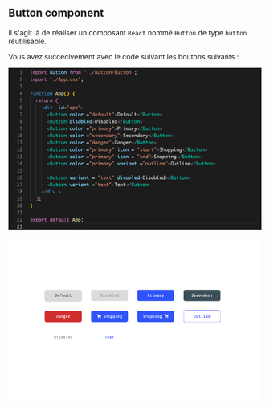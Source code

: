 ## Button component

Il s'agit là de réaliser  un composant `React` nommé `Button` de type `button` réutilisable.

Vous avez succecivement avec le code suivant les boutons suivants :

<img src = "code.png"></img>

<img src = "secreenshot.png"></img>


